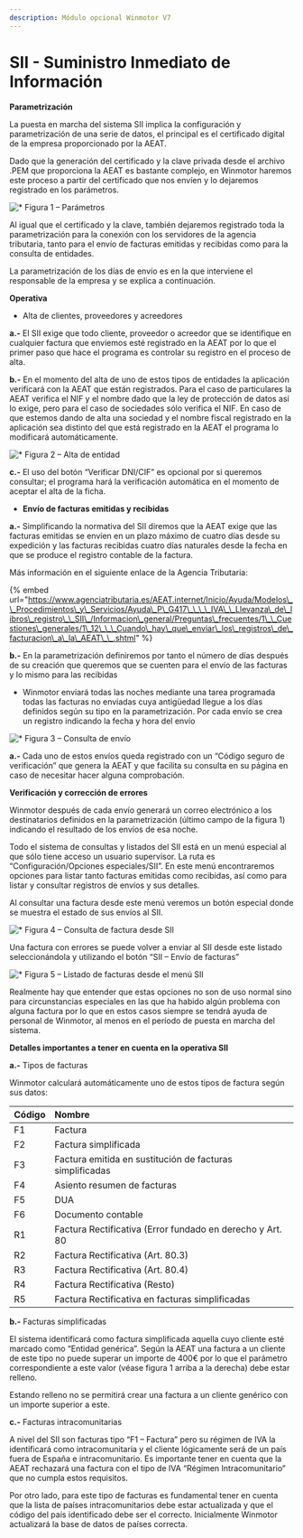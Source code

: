 ```yaml
---
description: Módulo opcional Winmotor V7
---
```


# SII - Suministro Inmediato de Información

**Parametrización** 

La puesta en marcha del sistema SII implica la configuración y parametrización de una serie de datos, el principal es el certificado digital de la empresa proporcionado por la AEAT. 

Dado que la generación del certificado y la clave privada desde el archivo .PEM que proporciona la AEAT es bastante complejo, en Winmotor haremos este proceso a partir del certificado que nos envíen y lo dejaremos registrado en los parámetros.

![\* Figura 1 &#x2013; Par&#xE1;metros](../../../.gitbook/assets/image%20%2860%29.png)

Al igual que el certificado y la clave, también dejaremos registrado toda la parametrización para la conexión con los servidores de la agencia tributaria, tanto para el envío de facturas emitidas y recibidas como para la consulta de entidades.

 La parametrización de los días de envío es en la que interviene el responsable de la empresa y se explica a continuación.

**Operativa**

* Alta de clientes, proveedores y acreedores

**a.-** El SII exige que todo cliente, proveedor o acreedor que se identifique en cualquier factura que enviemos esté registrado en la AEAT por lo que el primer paso que hace el programa es controlar su registro en el proceso de alta. 

**b.-** En el momento del alta de uno de estos tipos de entidades la aplicación verificará con la AEAT que están registrados. Para el caso de particulares la AEAT verifica el NIF y el nombre dado que la ley de protección de datos así lo exige, pero para el caso de sociedades sólo verifica el NIF. En caso de que estemos dando de alta una sociedad y el nombre fiscal registrado en la aplicación sea distinto del que está registrado en la AEAT el programa lo modificará automáticamente.

![\* Figura 2 &#x2013; Alta de entidad](../../../.gitbook/assets/image%20%28369%29.png)

  
**c.-** El uso del botón “Verificar DNI/CIF” es opcional por si queremos consultar; el programa hará la verificación automática en el momento de aceptar el alta de la ficha.

* **Envío de facturas emitidas y recibidas**

**a.-** Simplificando la normativa del SII diremos que la AEAT exige que las facturas emitidas se envíen en un plazo máximo de cuatro días desde su expedición y las facturas recibidas cuatro días naturales desde la fecha en que se produce el registro contable de la factura.

Más información en el siguiente enlace de la Agencia Tributaria:

{% embed url="https://www.agenciatributaria.es/AEAT.internet/Inicio/Ayuda/Modelos\_\_Procedimientos\_y\_Servicios/Ayuda\_P\_G417\_\_\_\_IVA\_\_Llevanza\_de\_libros\_registro\_\_SII\_/Informacion\_general/Preguntas\_frecuentes/1\_\_Cuestiones\_generales/1\_12\_\_\_Cuando\_hay\_que\_enviar\_los\_registros\_de\_facturacion\_a\_la\_AEAT\_\_.shtml" %}

**b.-** En la parametrización definiremos por tanto el número de días después de su creación que queremos que se cuenten para el envío de las facturas y lo mismo para las recibidas 

* Winmotor enviará todas las noches mediante una tarea programada todas las facturas no enviadas cuya antigüedad llegue a los días definidos según su tipo en la parametrización. Por cada envío se crea un registro indicando la fecha y hora del envío

![\* Figura 3 &#x2013; Consulta de env&#xED;o  ](../../../.gitbook/assets/image%20%28219%29.png)

**a.-** Cada uno de estos envíos queda registrado con un “Código seguro de verificación” que genera la AEAT y que facilita su consulta en su página en caso de necesitar hacer alguna comprobación.

**Verificación y corrección de errores**

Winmotor después de cada envío generará un correo electrónico a los destinatarios definidos en la parametrización \(último campo de la figura 1\) indicando el resultado de los envíos de esa noche.

Todo el sistema de consultas y listados del SII está en un menú especial al que sólo tiene acceso un usuario supervisor. La ruta es “Configuración/Opciones especiales/SII”. En este menú encontraremos opciones para listar tanto facturas emitidas como recibidas, así como para listar y consultar registros de envíos y sus detalles.

Al consultar una factura desde este menú veremos un botón especial donde se muestra el estado de sus envíos al SII.

![\* Figura 4 &#x2013; Consulta de factura desde SII](../../../.gitbook/assets/image%20%28165%29.png)

Una factura con errores se puede volver a enviar al SII desde este listado seleccionándola y utilizando el botón “SII – Envío de facturas”

![\* Figura 5 &#x2013; Listado de facturas desde el men&#xFA; SII](../../../.gitbook/assets/image%20%28343%29.png)

Realmente hay que entender que estas opciones no son de uso normal sino para circunstancias especiales en las que ha habido algún problema con alguna factura por lo que en estos casos siempre se tendrá ayuda de personal de Winmotor, al menos en el período de puesta en marcha del sistema.

**Detalles importantes a tener en cuenta en la operativa SII**

**a.-** Tipos de facturas

Winmotor calculará automáticamente uno de estos tipos de factura según sus datos:

| **Código** | **Nombre** |
| :--- | :--- |
| F1 | Factura |
| F2 | Factura simplificada |
| F3 | Factura emitida en sustitución de facturas simplificadas |
| F4 | Asiento resumen de facturas |
| F5 | DUA |
| F6 | Documento contable |
| R1 | Factura Rectificativa \(Error fundado en derecho y Art. 80 |
| R2 | Factura Rectificativa \(Art. 80.3\) |
| R3 | Factura Rectificativa \(Art. 80.4\) |
| R4 | Factura Rectificativa \(Resto\) |
| R5 | Factura Rectificativa en facturas simplificadas |

**b.-** Facturas simplificadas

El sistema identificará como factura simplificada aquella cuyo cliente esté marcado como “Entidad genérica”. Según la AEAT una factura a un cliente de este tipo no puede superar un importe de 400€ por lo que el parámetro correspondiente a este valor \(véase figura 1 arriba a la derecha\) debe estar relleno.

Estando relleno no se permitirá crear una factura a un cliente genérico con un importe superior a este.

**c.-** Facturas intracomunitarias

A nivel del SII son facturas tipo “F1 – Factura” pero su régimen de IVA la identificará como intracomunitaria y el cliente lógicamente será de un país fuera de España e intracomunitario. Es importante tener en cuenta que la AEAT rechazará una factura con el tipo de IVA “Régimen Intracomunitario” que no cumpla estos requisitos. 

Por otro lado, para este tipo de facturas es fundamental tener en cuenta que la lista de países intracomunitarios debe estar actualizada y que el código del país identificado debe ser el correcto. Inicialmente Winmotor actualizará la base de datos de países correcta.

